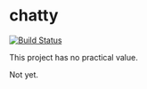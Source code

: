 # chatty

[![Build Status](https://travis-ci.org/blackchip-org/chatty.svg?branch=master)](https://travis-ci.org/blackchip-org/chatty)

This project has no practical value.

Not yet.

